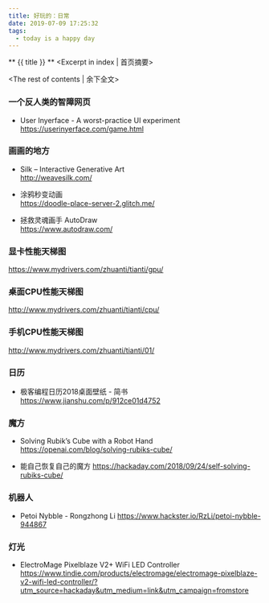 ```yaml
---
title: 好玩的：日常
date: 2019-07-09 17:25:32
tags:
  - today is a happy day
---
```

** {{ title }} ** <Excerpt in index | 首页摘要>

<!-- more -->
<The rest of contents | 余下全文>



### 一个反人类的智障网页
* User Inyerface - A worst-practice UI experiment  
https://userinyerface.com/game.html


### 画画的地方
* Silk – Interactive Generative Art  
http://weavesilk.com/

* 涂鸦秒变动画  
https://doodle-place-server-2.glitch.me/


* 拯救灵魂画手 AutoDraw  
https://www.autodraw.com/


### 显卡性能天梯图
https://www.mydrivers.com/zhuanti/tianti/gpu/

### 桌面CPU性能天梯图  
http://www.mydrivers.com/zhuanti/tianti/cpu/

### 手机CPU性能天梯图  
http://www.mydrivers.com/zhuanti/tianti/01/

### 日历
* 极客编程日历2018桌面壁纸 - 简书  
https://www.jianshu.com/p/912ce01d4752



### 魔方

* Solving Rubik’s Cube with a Robot Hand  
https://openai.com/blog/solving-rubiks-cube/

* 能自己恢复自己的魔方
https://hackaday.com/2018/09/24/self-solving-rubiks-cube/


### 机器人

* Petoi Nybble - Rongzhong Li
https://www.hackster.io/RzLi/petoi-nybble-944867




### 灯光

* ElectroMage Pixelblaze V2+ WiFi LED Controller
https://www.tindie.com/products/electromage/electromage-pixelblaze-v2-wifi-led-controller/?utm_source=hackaday&utm_medium=link&utm_campaign=fromstore


